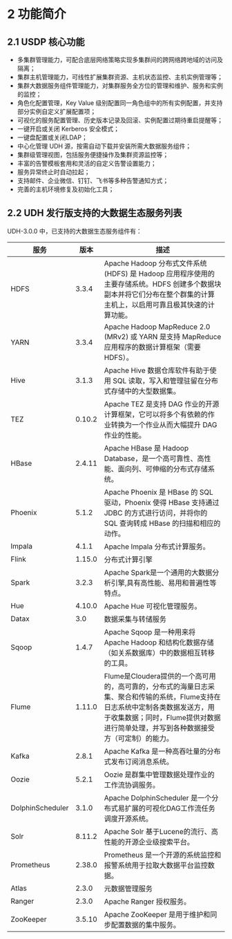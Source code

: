 # 2 功能简介

## 2.1 USDP 核心功能

- 多集群管理能力，可配合底层网络策略实现多集群间的跨网络跨地域的访问及隔离；
- 集群主机管理能力，可线性扩展集群资源、主机状态监控、主机实例管理等；
- 集群大数据服务组件管理能力，对集群服务全方位的管理和维护、服务和实例的监控；
- 角色化配置管理，Key Value 级别配置同一角色组中的所有实例配置，并支持部分实例自定义扩展配置项；
- 可视化的服务配置管理、历史版本记录及回滚、实例配置过期待重启提醒等；
- 一键开启或关闭 Kerberos 安全模式；
- 一键盘配置或关闭LDAP；
- 中心化管理 UDH 源，按需自动下载并安装所需大数据服务组件；
- 集群级管理视图，包括服务便捷操作及集群资源监控等；
- 丰富的告警模板套用和灵活的自定义告警设置能力；
- 服务异常终止时自动拉起；
- 支持邮件、企业微信、钉钉、飞书等多种告警通知方式；
- 完善的主机环境修复及初始化工具；

## 2.2 UDH 发行版支持的大数据生态服务列表

UDH-3.0.0 中，已支持的大数据生态服务组件有：

| **服务**         | **版本** | **描述**                                                     |
| ---------------- | -------- | ------------------------------------------------------------ |
| HDFS             | 3.3.4    | Apache Hadoop 分布式文件系统 (HDFS) 是 Hadoop 应用程序使用的主要存储系统。HDFS 创建多个数据块副本并将它们分布在整个群集的计算主机上，以启用可靠且极其快速的计算功能。 |
| YARN             | 3.3.4    | Apache Hadoop MapReduce 2.0 (MRv2) 或 YARN 是支持 MapReduce 应用程序的数据计算框架（需要 HDFS）。 |
| Hive             | 3.1.3    | Apache Hive 数据仓库软件有助于使用 SQL 读取，写入和管理驻留在分布式存储中的大型数据集。 |
| TEZ              | 0.10.2   | Apache TEZ 是支持 DAG 作业的开源计算框架，它可以将多个有依赖的作业转换为一个作业从而大幅提升 DAG 作业的性能。 |
| HBase            | 2.4.11   | Apache HBase 是 Hadoop Database，是一个高可靠性、高性能、面向列、可伸缩的分布式存储系统。 |
| Phoenix          | 5.1.2    | Apache Phoenix 是 HBase 的 SQL 驱动，Phoenix 使得 HBase 支持通过 JDBC 的方式进行访问，并将你的 SQL 查询转成 HBase 的扫描和相应的动作。 |
| Impala           | 4.1.1    | Apache Impala 分布式计算服务。                               |
| Flink            | 1.15.0   | 分布式计算引擎                                               |
| Spark            | 3.2.3    | Apache Spark是一个通用的大数据分析引擎,具有高性能、易用和普遍性等特点。 |
| Hue              | 4.10.0   | Apache Hue 可视化管理服务。                                  |
| Datax            | 3.0      | 数据采集与转储服务                                           |
| Sqoop            | 1.4.7    | Apache Sqoop 是一种用来将 Apache Hadoop 和结构化数据存储（如关系数据库）中的数据相互转移的工具。 |
| Flume            | 1.11.0   | Flume是Cloudera提供的一个高可用的，高可靠的，分布式的海量日志采集、聚合和传输的系统，Flume支持在日志系统中定制各类数据发送方，用于收集数据；同时，Flume提供对数据进行简单处理，并写到各种数据接受方（可定制）的能力。 |
| Kafka            | 2.8.1    | Apache Kafka 是一种高吞吐量的分布式发布订阅消息系统。        |
| Oozie            | 5.2.1    | Oozie 是群集中管理数据处理作业的工作流协调服务。             |
| DolphinScheduler | 3.1.0    | Apache DolphinScheduler 是一个分布式易扩展的可视化DAG工作流任务调度开源系统。 |
| Solr             | 8.11.2   | Apache Solr 基于Lucene的流行、高性能的开源企业级搜索平台。   |
| Prometheus       | 2.38.0   | Prometheus 是一个开源的系统监控和报警系统用于拉取大数据平台监控数据。 |
| Atlas            | 2.3.0    | 元数据管理服务                                               |
| Ranger           | 2.3.0    | Apache Ranger 授权服务。                                     |
| ZooKeeper        | 3.5.10   | Apache ZooKeeper 是用于维护和同步配置数据的集中服务。        |